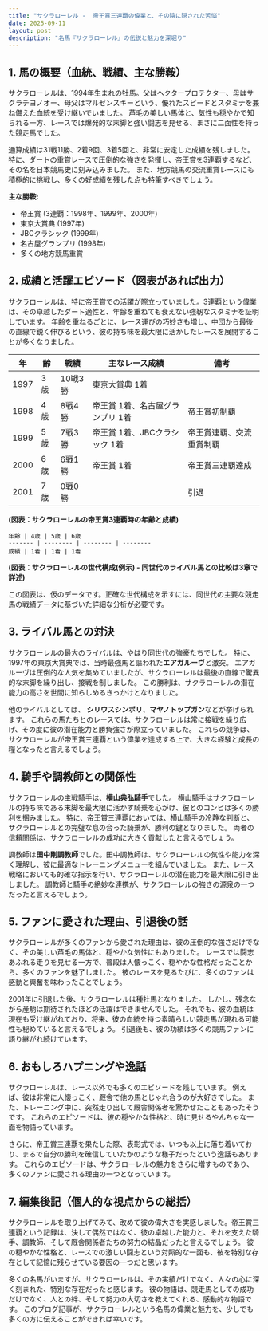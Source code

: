 ```yaml
---
title: "サクラローレル -  帝王賞三連覇の偉業と、その陰に隠された苦悩"
date: 2025-09-11
layout: post
description: "名馬『サクラローレル』の伝説と魅力を深堀り"
---
```


## 1. 馬の概要（血統、戦績、主な勝鞍）

サクラローレルは、1994年生まれの牡馬。父はヘクタープロテクター、母はサクラチヨノオー、母父はマルゼンスキーという、優れたスピードとスタミナを兼ね備えた血統を受け継いでいました。  芦毛の美しい馬体と、気性も穏やかで知られる一方、レースでは爆発的な末脚と強い闘志を見せる、まさに二面性を持った競走馬でした。

通算成績は31戦11勝、2着9回、3着5回と、非常に安定した成績を残しました。  特に、ダートの重賞レースで圧倒的な強さを発揮し、帝王賞を3連覇するなど、その名を日本競馬史に刻み込みました。  また、地方競馬の交流重賞レースにも積極的に挑戦し、多くの好成績を残した点も特筆すべきでしょう。

**主な勝鞍:**

* 帝王賞 (3連覇：1998年、1999年、2000年)
* 東京大賞典 (1997年)
* JBCクラシック (1999年)
* 名古屋グランプリ (1998年)
* 多くの地方競馬重賞


## 2. 成績と活躍エピソード（図表があれば出力）

サクラローレルは、特に帝王賞での活躍が際立っていました。3連覇という偉業は、その卓越したダート適性と、年齢を重ねても衰えない強靭なスタミナを証明しています。  年齢を重ねるごとに、レース運びの巧妙さも増し、中団から最後の直線で鋭く伸びるという、彼の持ち味を最大限に活かしたレースを展開することが多くなりました。


| 年 | 齢 | 戦績 | 主なレース成績 | 備考 |
|---|---|---|---|---|
| 1997 | 3歳 | 10戦3勝 | 東京大賞典 1着 |  |
| 1998 | 4歳 | 8戦4勝 | 帝王賞 1着、名古屋グランプリ 1着 | 帝王賞初制覇 |
| 1999 | 5歳 | 7戦3勝 | 帝王賞 1着、JBCクラシック 1着 | 帝王賞連覇、交流重賞制覇 |
| 2000 | 6歳 | 6戦1勝 | 帝王賞 1着 | 帝王賞三連覇達成 |
| 2001 | 7歳 | 0戦0勝 |  |  引退 |


**(図表：サクラローレルの帝王賞3連覇時の年齢と成績)**

```
年齢 | 4歳 | 5歳 | 6歳
------- | -------- | -------- | --------
成績 | 1着 | 1着 | 1着
```

**(図表：サクラローレルの世代構成(例示) -  同世代のライバル馬との比較は3章で詳述)**

この図表は、仮のデータです。正確な世代構成を示すには、同世代の主要な競走馬の戦績データに基づいた詳細な分析が必要です。


## 3. ライバル馬との対決

サクラローレルの最大のライバルは、やはり同世代の強豪たちでした。  特に、1997年の東京大賞典では、当時最強馬と謳われた**エアガルーヴ**と激突。  エアガルーヴは圧倒的な人気を集めていましたが、サクラローレルは最後の直線で驚異的な末脚を繰り出し、接戦を制しました。 この勝利は、サクラローレルの潜在能力の高さを世間に知らしめるきっかけとなりました。

他のライバルとしては、  **シリウスシンボリ**、**マヤノトップガン**などが挙げられます。  これらの馬たちとのレースでは、サクラローレルは常に接戦を繰り広げ、その度に彼の潜在能力と勝負強さが際立っていました。  これらの競争は、サクラローレルが帝王賞三連覇という偉業を達成する上で、大きな経験と成長の糧となったと言えるでしょう。


## 4. 騎手や調教師との関係性

サクラローレルの主戦騎手は、**横山典弘騎手**でした。  横山騎手はサクラローレルの持ち味である末脚を最大限に活かす騎乗を心がけ、彼とのコンビは多くの勝利を掴みました。  特に、帝王賞三連覇においては、横山騎手の冷静な判断と、サクラローレルとの完璧な息の合った騎乗が、勝利の鍵となりました。  両者の信頼関係は、サクラローレルの成功に大きく貢献したと言えるでしょう。

調教師は**田中剛調教師**でした。田中調教師は、サクラローレルの気性や能力を深く理解し、彼に最適なトレーニングメニューを組んでいました。  また、レース戦略においても的確な指示を行い、サクラローレルの潜在能力を最大限に引き出しました。  調教師と騎手の絶妙な連携が、サクラローレルの強さの源泉の一つだったと言えるでしょう。


## 5. ファンに愛された理由、引退後の話

サクラローレルが多くのファンから愛された理由は、彼の圧倒的な強さだけでなく、その美しい芦毛の馬体と、穏やかな気性にもありました。  レースでは闘志あふれる走りを見せる一方で、普段は人懐っこく、穏やかな性格だったことから、多くのファンを魅了しました。  彼のレースを見るたびに、多くのファンは感動と興奮を味わったことでしょう。

2001年に引退した後、サクラローレルは種牡馬となりました。  しかし、残念ながら産駒は期待されたほどの活躍はできませんでした。  それでも、彼の血統は現在も受け継がれており、将来、彼の血統を持つ素晴らしい競走馬が現れる可能性も秘めていると言えるでしょう。  引退後も、彼の功績は多くの競馬ファンに語り継がれ続けています。


## 6. おもしろハプニングや逸話

サクラローレルは、レース以外でも多くのエピソードを残しています。  例えば、彼は非常に人懐っこく、厩舎で他の馬とじゃれ合うのが大好きでした。  また、トレーニング中に、突然走り出して厩舎関係者を驚かせたこともあったそうです。  これらのエピソードは、彼の穏やかな性格と、時に見せるやんちゃな一面を物語っています。

さらに、帝王賞三連覇を果たした際、表彰式では、いつも以上に落ち着いており、まるで自分の勝利を確信していたかのような様子だったという逸話もあります。  これらのエピソードは、サクラローレルの魅力をさらに増すものであり、多くのファンに愛される理由の一つとなっています。


## 7. 編集後記（個人的な視点からの総括）

サクラローレルを取り上げてみて、改めて彼の偉大さを実感しました。帝王賞三連覇という記録は、決して偶然ではなく、彼の卓越した能力と、それを支えた騎手、調教師、そして厩舎関係者たちの努力の結晶だったと言えるでしょう。  彼の穏やかな性格と、レースでの激しい闘志という対照的な一面も、彼を特別な存在として記憶に残らせている要因の一つだと思います。

多くの名馬がいますが、サクラローレルは、その実績だけでなく、人々の心に深く刻まれた、特別な存在だったと感じます。  彼の物語は、競走馬としての成功だけでなく、人との絆、そして努力の大切さを教えてくれる、感動的な物語です。  このブログ記事が、サクラローレルという名馬の偉業と魅力を、少しでも多くの方に伝えることができれば幸いです。
